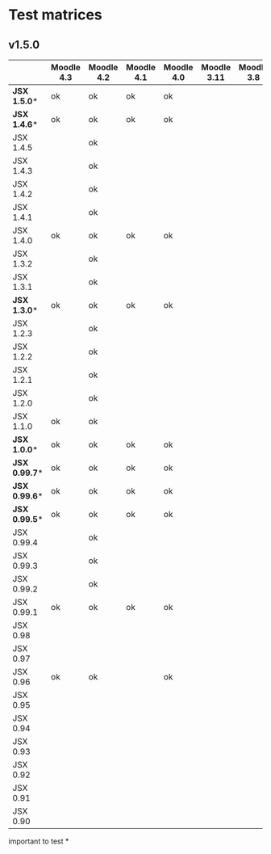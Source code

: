 # Test matrices

## v1.5.0

|                 |  Moodle 4.3 | Moodle 4.2 | Moodle 4.1 | Moodle 4.0 | Moodle 3.11 | Moodle 3.8 | Moodle 2.9 |
|-----------------|-------------|------------|------------|------------|-------------|------------|------------|
| **JSX 1.5.0***  | ok          | ok         | ok         | ok         |             |            |            |
| **JSX 1.4.6***  | ok          | ok         | ok         | ok         |             |            |            |
| JSX 1.4.5       |             | ok         |            |            |             |            |            |
| JSX 1.4.3       |             | ok         |            |            |             |            |            |
| JSX 1.4.2       |             | ok         |            |            |             |            |            |
| JSX 1.4.1       |             | ok         |            |            |             |            |            |
| JSX 1.4.0       | ok          | ok         | ok         | ok         |             |            |            |
| JSX 1.3.2       |             | ok         |            |            |             |            |            |
| JSX 1.3.1       |             | ok         |            |            |             |            |            |
| **JSX 1.3.0***  | ok          | ok         | ok         | ok         |             |            |            |
| JSX 1.2.3       |             | ok         |            |            |             |            |            |
| JSX 1.2.2       |             | ok         |            |            |             |            |            |
| JSX 1.2.1       |             | ok         |            |            |             |            |            |
| JSX 1.2.0       |             | ok         |            |            |             |            |            |
| JSX 1.1.0       | ok          | ok         |            |            |             |            |            |
| **JSX 1.0.0***  | ok          | ok         | ok         | ok         |             |            |            |
| **JSX 0.99.7*** | ok          | ok         | ok         | ok         |             |            |            |
| **JSX 0.99.6*** | ok          | ok         | ok         | ok         |             |            |            |
| **JSX 0.99.5*** | ok          | ok         | ok         | ok         |             |            |            |
| JSX 0.99.4      |             | ok         |            |            |             |            |            |
| JSX 0.99.3      |             | ok         |            |            |             |            |            |
| JSX 0.99.2      |             | ok         |            |            |             |            |            |
| JSX 0.99.1      | ok          | ok         | ok         | ok         |             |            |            |
| JSX 0.98        |             |            |            |            |             |            |            |
| JSX 0.97        |             |            |            |            |             |            |            |
| JSX 0.96        | ok          | ok         |            | ok         |             |            |            |
| JSX 0.95        |             |            |            |            |             |            |            |
| JSX 0.94        |             |            |            |            |             |            |            |
| JSX 0.93        |             |            |            |            |             |            |            |
| JSX 0.92        |             |            |            |            |             |            |            |
| JSX 0.91        |             |            |            |            |             |            |            |
| JSX 0.90        |             |            |            |            |             |            |            |

important to test *